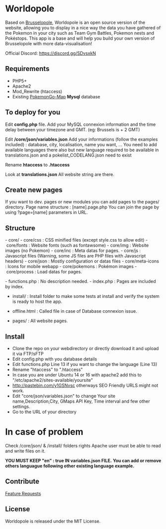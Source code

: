 # Worldopole

Based on [Brusselopole](http://www.brusselopole.be), Worldopole is an open source version of the website, allowing you to display in a nice way the data you have gathered of the Pokemon in your city such as Team Gym Battles, Pokemon nests and Pokéstops. This app is a base and will help you build your own version of Brusselopole with more data-visualisation! 

Official Discord: https://discord.gg/SDvsxkN

## Requirements

- PHP5+ 
- Apache2
- Mod_Rewrite (htaccess) 
- Existing [PokemonGo-Map](https://github.com/PokemonGoMap/PokemonGo-Map) **Mysql** database

## To deploy for you

Edit **config.php** file. 
Add your MySQL connexion information and the time delay between your timezone and GMT. (eg: Brussels is + 2 GMT)


Edit **/core/json/variables.json** 
Add your informations (follow the examples included) : database, city, localisation, name you want, ... 
You need to add available languages there also but new language required to be available in translations.json and a pokelist_CODELANG.json need to exist

Rename **htaccess** to **.htaccess**


Look at **translations.json**
All website string are there. 


## Create new pages 

If you want to dev. pages or new modules you can add pages to the pages/ directory. 
Page name structure : [name].page.php 
You can join the page by using ?page=[name] parameters in URL. 

## Structure 

- core/
- core/css 		: CSS minified files (except style.css to allow edit)
- core/fonts 	: Website fonts (such as fontawsome)
- core/img		: Website images (no Pokemon)
- core/inc		: Meta datas for pages. 
- core/js 		: Javascript files (Warning, some JS files are PHP files with Javascript headers)
- core/json		: Mostly configuration or datas files
- core/meta-icons : Icons for mobile webapp 
- core/pokemons	: Pokémon images 
- core/process 	: Load datas for pages. 

- functions.php 	: No description needed. 
- index.php		: Pages are included by index. 

- install/ 		: Install folder to make some tests at install and verify the system is ready to host the app. 
- offline.html	: Called file in case of Database connexion issue. 

- pages/ 			: All website pages.


## Install 

- Clone the repo on your webdirectory or directly download it and upload it via FTP/sFTP
- Edit config.php with you database details
- Edit functions.php Line 13 if you want to change the language (Line 13)
- Rename "htaccess" to ".htaccess"
- In case you are under Ubuntu 14 or 16 with apache2 add this to "/etc/apache2/sites-available/yoursite"
- http://pastebin.com/y1GSNvsc otherways SEO Friendly URLS might not work.
- Edit "core/json/variables.json" to change Your site name,Description,City, GMaps API Key, Time interval and few other settings.
- Go to the URL of your directory 

# In case of problem 
Check /core/json/ & /install/ folders rights 
Apache user must be able to read and write files on it. 

**YOU MUST KEEP "en" : true IN variables.json FILE.** 
**You can add or remove others languague following other existing language example.** 


## Contribute 

[Feature Requests](http://feathub.com/brusselopole/Worldopole)


## License

Worldopole is released under the MIT License.
 
